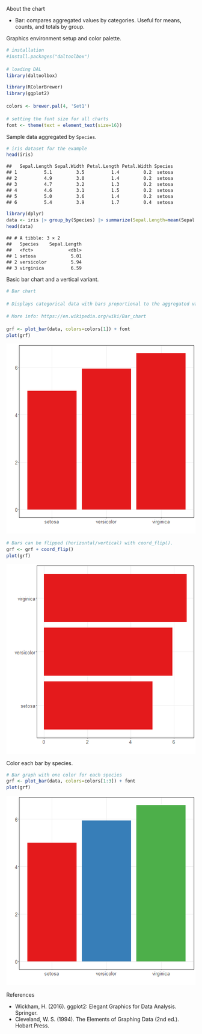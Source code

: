 About the chart
- Bar: compares aggregated values by categories. Useful for means, counts, and totals by group.

Graphics environment setup and color palette.

``` r
# installation 
#install.packages("daltoolbox")

# loading DAL
library(daltoolbox) 
```


``` r
library(RColorBrewer)
library(ggplot2)

colors <- brewer.pal(4, 'Set1')

# setting the font size for all charts
font <- theme(text = element_text(size=16))
```

Sample data aggregated by `Species`.

``` r
# iris dataset for the example
head(iris)
```

```
##   Sepal.Length Sepal.Width Petal.Length Petal.Width Species
## 1          5.1         3.5          1.4         0.2  setosa
## 2          4.9         3.0          1.4         0.2  setosa
## 3          4.7         3.2          1.3         0.2  setosa
## 4          4.6         3.1          1.5         0.2  setosa
## 5          5.0         3.6          1.4         0.2  setosa
## 6          5.4         3.9          1.7         0.4  setosa
```


``` r
library(dplyr)
data <- iris |> group_by(Species) |> summarize(Sepal.Length=mean(Sepal.Length))
head(data)
```

```
## # A tibble: 3 × 2
##   Species    Sepal.Length
##   <fct>             <dbl>
## 1 setosa             5.01
## 2 versicolor         5.94
## 3 virginica          6.59
```

Basic bar chart and a vertical variant.

``` r
# Bar chart

# Displays categorical data with bars proportional to the aggregated value (count, mean, etc.).

# More info: https://en.wikipedia.org/wiki/Bar_chart

grf <- plot_bar(data, colors=colors[1]) + font
plot(grf)
```

![plot of chunk unnamed-chunk-5](fig/grf_bar/unnamed-chunk-5-1.png)


``` r
# Bars can be flipped (horizontal/vertical) with coord_flip().
grf <- grf + coord_flip()
plot(grf)
```

![plot of chunk unnamed-chunk-6](fig/grf_bar/unnamed-chunk-6-1.png)

Color each bar by species.

``` r
# Bar graph with one color for each species
grf <- plot_bar(data, colors=colors[1:3]) + font
plot(grf)
```

![plot of chunk unnamed-chunk-7](fig/grf_bar/unnamed-chunk-7-1.png)

References
- Wickham, H. (2016). ggplot2: Elegant Graphics for Data Analysis. Springer.
- Cleveland, W. S. (1994). The Elements of Graphing Data (2nd ed.). Hobart Press.
